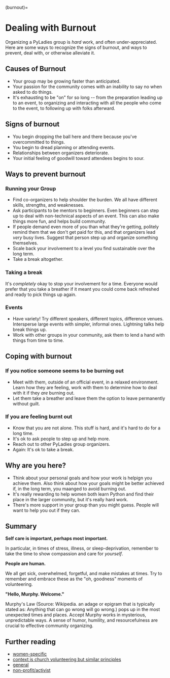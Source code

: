 (burnout)=

# Dealing with Burnout

Organizing a PyLadies group is *hard* work, and often under-appreciated. Here are some ways to recognize the signs of burnout, and ways to prevent, deal with, or otherwise alleviate it.

## Causes of Burnout

- Your group may be growing faster than anticipated.
- Your passion for the community comes with an inability to say no when asked to do things.
- It's exhausting to be "on" for so long -- from the preparation leading up to an event, to organizing and interacting with all the people who come to the event, to following up with folks afterward.

## Signs of burnout

- You begin dropping the ball here and there because you've overcommitted to things.
- You begin to dread planning or attending events.
- Relationships between organizers deteriorate.
- Your initial feeling of goodwill toward attendees begins to sour.

## Ways to prevent burnout

### Running your Group

- Find co-organizers to help shoulder the burden. We all have different skills, strengths, and weaknesses.
- Ask participants to be mentors to beginners. Even beginners can step up to deal with non-technical aspects of an event. This can also make things more fun, and helps build community.
- If people demand even more of you than what they're getting, politely remind them that we don't get paid for this, and that organizers lead *very* busy lives. Suggest that person step up and organize something themselves.
- Scale back your involvement to a level you find sustainable over the long term.
- Take a break altogether.

### Taking a break

It's *completely* okay to stop your involvement for a time. Everyone would prefer that you take a breather if it meant you could come back refreshed and ready to pick things up again.

### Events

- Have variety! Try different speakers, different topics, difference venues. Intersperse large events with simpler, informal ones. Lightning talks help break things up.
- Work with other groups in your community, ask them to lend a hand with things from time to time.

## Coping with burnout

### If you notice someone seems to be burning out

- Meet with them, outside of an official event, in a relaxed environment. Learn how they are feeling, work with them to determine how to deal with it if they *are* burning out.
- Let them take a breather and leave them the option to leave permanently without guilt.

### If you are feeling burnt out

- Know that you are not alone. This stuff is hard, and it's hard to do for a long time.
- It's ok to ask people to step up and help more.
- Reach out to other PyLadies group organizers.
- Again: It's ok to take a break.

## Why are you here?

- Think about your personal goals and how your work is helpign you achieve them. Also think about how your goals might be better achieved if, in the long term, you maanged to avoid burning out.
- It's really rewarding to help women both learn Python and find their place in the larger community, but it's really hard work.
- There's more support in your group than you might guess. People will want to help you out if they can.

## Summary

**Self care is important, perhaps most important.**

In particular, in times of stress, illness, or sleep-deprivation, remember to take the time to show compassion and care for *yourself*.

**People are human.**

We all get sick, overwhelmed, forgetful, and make mistakes at times. Try to remember and embrace these as the "oh, goodness" moments of volunteering.

**"Hello, Murphy. Welcome."**

Murphy's Law (Source: Wikipedia. an adage or epigram that is typically stated as: Anything that can go wrong will go wrong.) pops up in the most unexpected times and places. Accept Murphy works in mysterious, unpredictable ways. A sense of humor, humility, and resourcefulness are crucial to effective community organizing.

## Further reading

- [women-specific](http://bossmomonline.com/2011/06/avoid-volunteer-burnout-in-the-new-year/)
- [context is church volunteering but similar principles](http://www.behindthemixer.com/how-deal-burnout-steps-i-take/)
- [general](http://money.howstuffworks.com/economics/volunteer/information/volunteer-burnout2.htm)
- [non-profit/activist](http://www.toolsforchange.net/2012/01/14/cheyennas-tips-for-avoiding-burnout/)
